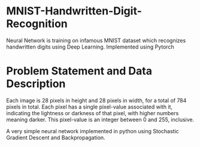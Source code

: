 # MNIST-Handwritten-Digit-Recognition
Neural Network is training on infamous MNIST dataset which recognizes handwritten digits using Deep Learning. Implemented using Pytorch



# Problem Statement and Data Description

Each image is 28 pixels in height and 28 pixels in width, for a total of 784 pixels in total. Each pixel has a single pixel-value associated with it, indicating the lightness or darkness of that pixel, with higher numbers meaning darker. This pixel-value is an integer between 0 and 255, inclusive.


A very simple neural network implemented in python using Stochastic Gradient Descent and Backpropagation.
